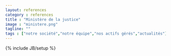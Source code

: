 ```yaml
---
layout: references
category : references
title : "Ministère de la justice"
image : "ministere.png"
tagline: ""
tags : ["notre société","notre équipe","nos actifs gérés","actualités"]
---
```

{% include JB/setup %}
